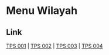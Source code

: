 # Menu Wilayah

## Link

[TPS 001](https://github.com/gigit-pemilu/pemilu-2024-73-sulawesi-selatan/tree/main/pileg-dpr/hitung-suara/sub/73-sulawesi-selatan/sub/71-kota-makassar/sub/08-ujung-tanah/sub/1006-ujung-tanah/sub/001-tps)
 | 
[TPS 002](https://github.com/gigit-pemilu/pemilu-2024-73-sulawesi-selatan/tree/main/pileg-dpr/hitung-suara/sub/73-sulawesi-selatan/sub/71-kota-makassar/sub/08-ujung-tanah/sub/1006-ujung-tanah/sub/002-tps)
 | 
[TPS 003](https://github.com/gigit-pemilu/pemilu-2024-73-sulawesi-selatan/tree/main/pileg-dpr/hitung-suara/sub/73-sulawesi-selatan/sub/71-kota-makassar/sub/08-ujung-tanah/sub/1006-ujung-tanah/sub/003-tps)
 | 
[TPS 004](https://github.com/gigit-pemilu/pemilu-2024-73-sulawesi-selatan/tree/main/pileg-dpr/hitung-suara/sub/73-sulawesi-selatan/sub/71-kota-makassar/sub/08-ujung-tanah/sub/1006-ujung-tanah/sub/004-tps)

